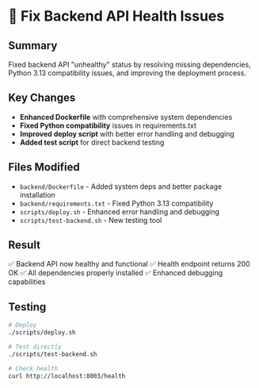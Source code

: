 # 🔧 Fix Backend API Health Issues

## Summary
Fixed backend API "unhealthy" status by resolving missing dependencies, Python 3.13 compatibility issues, and improving the deployment process.

## Key Changes
- **Enhanced Dockerfile** with comprehensive system dependencies
- **Fixed Python compatibility** issues in requirements.txt
- **Improved deploy script** with better error handling and debugging
- **Added test script** for direct backend testing

## Files Modified
- `backend/Dockerfile` - Added system deps and better package installation
- `backend/requirements.txt` - Fixed Python 3.13 compatibility
- `scripts/deploy.sh` - Enhanced error handling and debugging
- `scripts/test-backend.sh` - New testing tool

## Result
✅ Backend API now healthy and functional
✅ Health endpoint returns 200 OK
✅ All dependencies properly installed
✅ Enhanced debugging capabilities

## Testing
```bash
# Deploy
./scripts/deploy.sh

# Test directly
./scripts/test-backend.sh

# Check health
curl http://localhost:8003/health
```